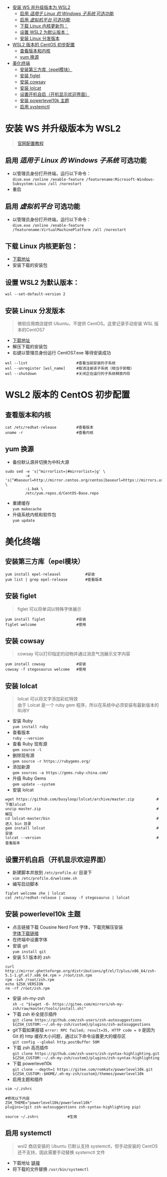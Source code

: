 - [安装 WS 并升级版本为 WSL2](#安装-ws-并升级版本为-wsl2)
  - [启用 *适用于 Linux 的 Windows 子系统* 可选功能](#启用-适用于-linux-的-windows-子系统-可选功能)
  - [启用 *虚拟机平台* 可选功能](#启用-虚拟机平台-可选功能)
  - [下载 Linux 内核更新包：](#下载-linux-内核更新包)
  - [设置 WSL2 为默认版本：](#设置-wsl2-为默认版本)
  - [安装 Linux 分发版本](#安装-linux-分发版本)
- [WSL2 版本的 CentOS 初步配置](#wsl2-版本的-centos-初步配置)
  - [查看版本和内核](#查看版本和内核)
  - [yum 换源](#yum-换源)
- [美化终端](#美化终端)
  - [安装第三方库（epel模块）](#安装第三方库epel模块)
  - [安装 figlet](#安装-figlet)
  - [安装 cowsay](#安装-cowsay)
  - [安装 lolcat](#安装-lolcat)
  - [设置开机自启（开机显示欢迎界面）](#设置开机自启开机显示欢迎界面)
  - [安装 powerlevel10k 主题](#安装-powerlevel10k-主题)
  - [启用 systemctl](#启用-systemctl)


# 安装 WS 并升级版本为 WSL2  
> [官网配置教程](https://learn.microsoft.com/zh-cn/windows/wsl/install-manual)  

## 启用 *适用于 Linux 的 Windows 子系统* 可选功能  
* 以管理员身份打开终端，运行以下命令：  
`dism.exe /online /enable-feature /featurename:Microsoft-Windows-Subsystem-Linux /all /norestart`  
* 重启
## 启用 *虚拟机平台* 可选功能  
* 以管理员身份打开终端，运行以下命令：  
`dism.exe /online /enable-feature /featurename:VirtualMachinePlatform /all /norestart`
## 下载 Linux 内核更新包：  
* [下载地址](https://wslstorestorage.blob.core.windows.net/wslblob/wsl_update_x64.msi)  
* 安装下载的安装包
## 设置 WSL2 为默认版本：
`wsl --set-default-version 2`  
## 安装 Linux 分发版本
> 微软应用商店提供 Ubuntu，不提供 CentOS。这里记录手动安装 WSL 版本的CentOS7  
* [下载地址](https://github.com/mishamosher/CentOS-WSL/releases/download/7.9-2009/CentOS7.zip)
* 解压下载的安装包
* 右键以管理员身份运行 CentOS7.exe 等待安装成功
```
wsl --list                      #查看当前安装的子系统
wsl --unregister [wsl_name]     #取消注册该子系统（相当于卸载）
wsl --shutdown                  #关闭正在运行的子系统释放内存
```
# WSL2 版本的 CentOS 初步配置
## 查看版本和内核
```
cat /etc/redhat-release         #查看版本
uname -r                        #查看内核
```
## yum 换源  
* 备份默认源并切换为中科大源  
```
sudo sed -e 's|^mirrorlist=|#mirrorlist=|g' \
         -e 's|^#baseurl=http://mirror.centos.org/centos|baseurl=https://mirrors.ustc.edu.cn/centos|g' \
         -i.bak \
         /etc/yum.repos.d/CentOS-Base.repo
```
* 重建缓存  
`yum makecache`
* 升级系统内核和软件包  
`yum update`
# 美化终端
## 安装第三方库（epel模块）
```
yum install epel-releasel           #安装
yum list | grep epel-release        #查看版本
```
## 安装 figlet
> figlet 可以将单词以特殊字体展示
```
yum install figlet              #安装
figlet welcome                  #使用
```
## 安装 cowsay
> cowsay 可以打印指定的动物并通过消息气泡展示文字内容
```
yum install cowsay              #安装
cowsay -f stegosaurus welcome   #使用
```
## 安装 lolcat
> lolcat 可以将文字添加彩虹特效  
由于 Lolcat 是一个 ruby gem 程序，所以在系统中必须安装有最新版本的 RUBY
* 安装 Ruby  
`yum install ruby`
* 查看版本  
`ruby --version`
* 查看 Ruby 现有源  
`gem source -l`
* 删除现有源  
`gem source -r https://rubygems.org/`
* 添加新源  
`gem sources -a https://gems.ruby-china.com/`
* 升级 Ruby Gems  
`gem update --system`
* 安装 lolcat
```
wget https://github.com/busyloop/lolcat/archive/master.zip          #下载lolcat
unzip master.zip                                                    #解压
cd lolcat-master/bin                                                #进入 bin 目录
gem install lolcat                                                  #安装
lolcat --version                                                    #查看版本
```
## 设置开机自启（开机显示欢迎界面）
* 新建脚本并放到 `/etc/profile.d/` 目录下  
`vim /etc/profile.d/welcome.sh`
* 编写启动脚本  
```
figlet welcome zhe | lolcat
cat /etc/redhat-release | cowsay -f stegosaurus | lolcat
```
## 安装 powerlevel10k 主题
* 点击链接下载 Cousine Nerd Font 字体，下载完解压安装  
[字体下载链接](https://www.nerdfonts.com/font-downloads)
* 在终端中设置字体
* 安装 git  
`yum install git`
* 安装 5.1 版本的 zsh
```
curl http://mirror.ghettoforge.org/distributions/gf/el/7/plus/x86_64/zsh-5.1-1.gf.el7.x86_64.rpm > /root/zsh.rpm
rpm -ivh /root/zsh.rpm
echo $ZSH_VERSION
rm -rf /root/zsh.rpm
```
* 安装 oh-my-zsh  
`sh -c "$(wget -O- https://gitee.com/mirrors/oh-my-zsh/raw/master/tools/install.sh)"`
* 下载 zsh 补全提示插件  
`git clone https://github.com/zsh-users/zsh-autosuggestions ${ZSH_CUSTOM:-~/.oh-my-zsh/custom}/plugins/zsh-autosuggestions`
* git下载如果报错 `error: RPC failed; result=35, HTTP code = 0` 是因为 Git 的 http 缓存大小问题，通过以下命令设置更大的缓存区  
`git config --global http.postBuffer 50M`
* 下载 zsh 高亮插件  
`git clone https://github.com/zsh-users/zsh-syntax-highlighting.git ${ZSH_CUSTOM:-~/.oh-my-zsh/custom}/plugins/zsh-syntax-highlighting`
* 下载 powerlevel10k  
`git clone --depth=1 https://gitee.com/romkatv/powerlevel10k.git ${ZSH_CUSTOM:-$HOME/.oh-my-zsh/custom}/themes/powerlevel10k`
* 启用主题和插件  
```
vim ~/.zshrc

#修改以下内容
ZSH_THEME="powerlevel10k/powerlevel10k"
plugins=(git zsh-autosuggestions zsh-syntax-highlighting pip)

source ~/.zshrc             #生效
```
## 启用 systemctl 
> wsl2 商店安装的 Ubuntu 已默认支持 systemctl，但手动安装的 CentOS 还不支持，因此需要手动替换 systemctl 文件
* 下载地址
[链接](https://raw.githubusercontent.com/gdraheim/docker-systemctl-replacement/master/files/docker/systemctl.py)
* 将下载的文件替换 `/usr/bin/systemctl`
